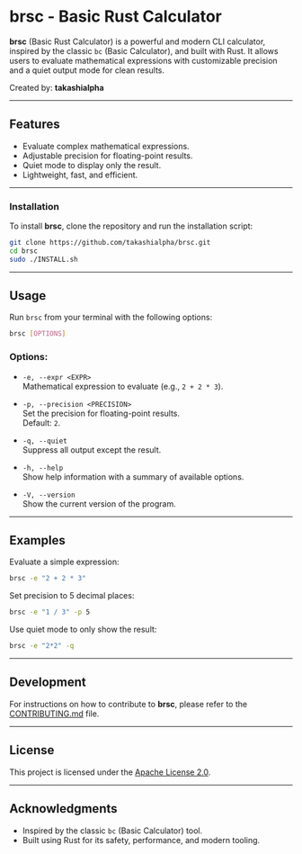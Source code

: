 # brsc - Basic Rust Calculator

**brsc** (Basic Rust Calculator) is a powerful and modern CLI calculator, inspired by the classic `bc` (Basic Calculator), and built with Rust. It allows users to evaluate mathematical expressions with customizable precision and a quiet output mode for clean results.

Created by: **takashialpha**

---

## Features

- Evaluate complex mathematical expressions.
- Adjustable precision for floating-point results.
- Quiet mode to display only the result.
- Lightweight, fast, and efficient.

---

### Installation

To install **brsc**, clone the repository and run the installation script:

```sh
git clone https://github.com/takashialpha/brsc.git
cd brsc
sudo ./INSTALL.sh
```

---

## Usage

Run `brsc` from your terminal with the following options:

```sh
brsc [OPTIONS]
```

### Options:

- `-e, --expr <EXPR>`  
  Mathematical expression to evaluate (e.g., `2 + 2 * 3`).

- `-p, --precision <PRECISION>`  
  Set the precision for floating-point results.  
  Default: `2`.

- `-q, --quiet`  
  Suppress all output except the result.

- `-h, --help`  
  Show help information with a summary of available options.

- `-V, --version`  
  Show the current version of the program.

---

## Examples

Evaluate a simple expression:

```sh
brsc -e "2 + 2 * 3"
```

Set precision to 5 decimal places:

```sh
brsc -e "1 / 3" -p 5
```

Use quiet mode to only show the result:

```sh
brsc -e "2*2" -q
```

---

## Development

For instructions on how to contribute to **brsc**, please refer to the [CONTRIBUTING.md](CONTRIBUTING.md) file.

---

## License

This project is licensed under the [Apache License 2.0](LICENSE).

---

## Acknowledgments

- Inspired by the classic `bc` (Basic Calculator) tool.
- Built using Rust for its safety, performance, and modern tooling.
